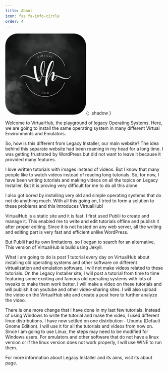 ```yaml
---
title: About
icon: fas fa-info-circle
order: 4
---
```


<style>
img {
  border-radius: 15%;
}
</style>

![VirtualHub logo](/assets/about.webp){: .shadow }

Welcome to VirtualHub, the playground of legacy Operating Systems. Here, we are going to install the same operating system in many different Virtual Environments and Emulators.

So, how is this different from Legacy Installer, our main website? The idea behind this separate website had been roaming in my head for a long time. I was getting frustrated by WordPress but did not want to leave it because it provided many features.

I love written tutorials with images instead of videos. But I know that many people like to watch videos instead of reading long tutorials. So, for now, I have been writing tutorials and making videos on all the topics on Legacy Installer. But it is proving very difficult for me to do all this alone.

I also got bored by installing very old and simple operating systems that do not do anything much. With all this going on, I tried to form a solution to these problems and this introduces VirtualHub!

VirtualHub is a static site and it is fast. I first used Publii to create and manage it. This enabled me to write and edit tutorials offline and publish it after proper editing. Since it is not hosted on any web server, all the writing and editing part is very fast and efficient unlike WordPress.

But Publii had its own limitations, so I began to search for an alternative. This version of VirtualHub is build using Jekyll.

What I am going to do is post 1 tutorial every day on VirtualHub about installing old operating systems and other software on different virtualization and emulation software. I will not make videos related to these tutorials. On the Legacy Installer site, I will post a tutorial from time to time featuring some exciting and famous old operating systems with lots of tweaks to make them work better. I will make a video on these tutorials and will publish it on youtube and other video-sharing sites. I will also upload the video on the VirtualHub site and create a post here to further analyze the video.

There is one more change that I have done in my last few tutorials. Instead of using Windows to write the tutorial and make the video, I used different linux distributions. I have now settled on one distribution - Ubuntu (Default Gnome Edition). I will use it for all the tutorials and videos from now on. Since I am going to use Linux, the steps may need to be modified for Windows users. For emulators and other software that do not have a linux version or if the linux version does not work properly, I will use WINE to run them.

For more information about Legacy Installer and its aims, visit its about page.
